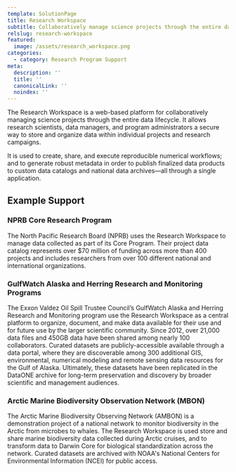 ```yaml
---
template: SolutionPage
title: Research Workspace
subtitle: Collaboratively manage science projects through the entire data lifecycle
relslug: research-workspace
featured:
  image: /assets/research_workspace.png
categories:
  - category: Research Program Support
meta:
  description: ''
  title: ''
  canonicalLink: ''
  noindex: ''
---
```

The Research Workspace is a web-based platform for collaboratively managing science projects through the entire data lifecycle. It allows research scientists, data managers, and program administrators a secure way to store and organize data within individual projects and research campaigns.

It is used to create, share, and execute reproducible numerical workflows; and to generate robust metadata in order to publish finalized data products to custom data catalogs and national data archives—all through a single application.

## Example Support

### NPRB Core Research Program
The North Pacific Research Board (NPRB) uses the Research Workspace to manage data collected as part of its Core Program. Their project data catalog represents over $70 million of funding across more than 400 projects and includes researchers from over 100 different national and international organizations.

### GulfWatch Alaska and Herring Research and Monitoring Programs
The Exxon Valdez Oil Spill Trustee Council’s GulfWatch Alaska and Herring Research and Monitoring program use the Research Workspace as a central platform to organize, document, and make data available for their use and for future use by the larger scientific community. Since 2012, over 21,000 data files and 450GB data have been shared among nearly 100 collaborators. Curated datasets are publicly-accessible available through a data portal, where they are discoverable among 300 additional GIS, environmental, numerical modeling and remote sensing data resources for the Gulf of Alaska. Ultimately, these datasets have been replicated in the DataONE archive for long-term preservation and discovery by broader scientific and management audiences.

### Arctic Marine Biodiversity Observation Network (MBON)
The Arctic Marine Biodiversity Observing Network (AMBON) is a demonstration project of a national network to monitor biodiversity in the Arctic from microbes to whales. The Research Workspace is used store and share marine biodiversity data collected during Arctic cruises, and to transform data to Darwin Core for biological standardization across the network. Curated datasets are archived with NOAA's National Centers for Environmental Information (NCEI) for public access.
